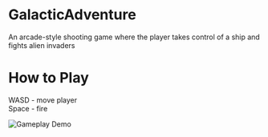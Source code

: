 # GalacticAdventure
An arcade-style shooting game where the player takes control of a ship and fights alien invaders

# How to Play
WASD - move player  
Space - fire  

![Gameplay Demo](GalacticAdventure_demo.gif)
